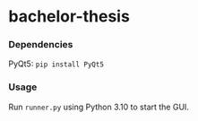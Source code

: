 # bachelor-thesis
### Dependencies
PyQt5: `pip install PyQt5`

### Usage
Run `runner.py` using Python 3.10 to start the GUI.